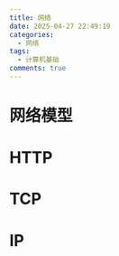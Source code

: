 ```yaml
---
title: 网络
date: 2025-04-27 22:49:19
categories: 
  - 网络
tags:
  - 计算机基础
comments: true
---
```


# 网络模型













































# HTTP











































# TCP











































# IP

